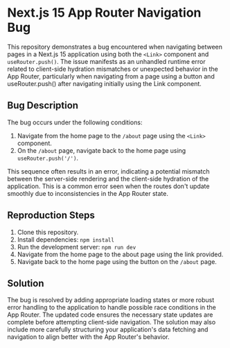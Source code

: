# Next.js 15 App Router Navigation Bug

This repository demonstrates a bug encountered when navigating between pages in a Next.js 15 application using both the `<Link>` component and `useRouter.push()`.  The issue manifests as an unhandled runtime error related to client-side hydration mismatches or unexpected behavior in the App Router, particularly when navigating from a page using a button and useRouter.push() after navigating initially using the Link component.

## Bug Description

The bug occurs under the following conditions:

1. Navigate from the home page to the `/about` page using the `<Link>` component.
2. On the `/about` page, navigate back to the home page using `useRouter.push('/')`.

This sequence often results in an error,  indicating a potential mismatch between the server-side rendering and the client-side hydration of the application. This is a common error seen when the routes don't update smoothly due to inconsistencies in the App Router state.

## Reproduction Steps

1. Clone this repository.
2. Install dependencies: `npm install`
3. Run the development server: `npm run dev`
4. Navigate from the home page to the about page using the link provided.
5. Navigate back to the home page using the button on the `/about` page.

## Solution

The bug is resolved by adding appropriate loading states or more robust error handling to the application to handle possible race conditions in the App Router.  The updated code ensures the necessary state updates are complete before attempting client-side navigation. The solution may also include more carefully structuring your application's data fetching and navigation to align better with the App Router's behavior.